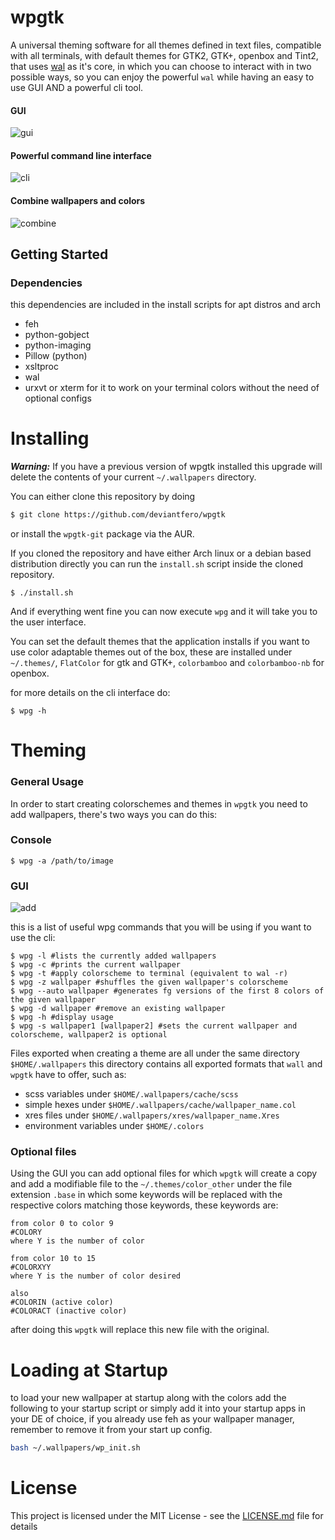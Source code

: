 
# wpgtk

A universal theming software for all themes 
defined in text files, compatible with all terminals, 
with default themes for GTK2, GTK+, openbox and Tint2, that uses 
[wal](https://github.com/dylanaraps/wal) as it's core, in which 
you can choose to interact with in two possible ways, so you can
enjoy the powerful `wal` while having an easy to use GUI AND a powerful cli tool.

#### GUI
![gui](http://i.imgur.com/oJ0yakG.gif)

#### Powerful command line interface
![cli](http://i.imgur.com/MM5yVZq.gif)

#### Combine wallpapers and colors
![combine](http://i.imgur.com/qo5Hsoh.gif)


## Getting Started

### Dependencies

this dependencies are included in the install scripts for apt distros and arch

* feh
* python-gobject
* python-imaging
* Pillow (python)
* xsltproc
* wal
* urxvt or xterm for it to work on your terminal colors without the need of optional configs


# Installing

**_Warning:_** If you have a previous version of wpgtk installed
this upgrade will delete the contents of your current `~/.wallpapers`
directory.

You can either clone this repository by doing

```sh
$ git clone https://github.com/deviantfero/wpgtk
```

or install the `wpgtk-git` package via the AUR.

If you cloned the repository  and have either Arch linux or a debian based
distribution directly you can run the `install.sh` script inside the 
cloned repository.

```
$ ./install.sh
```

And if everything went fine you can now execute `wpg` and it will take
you to the user interface.

You can set the default themes that the application installs if you want
to use color adaptable themes out of the box, these are installed under 
`~/.themes/`, `FlatColor` for gtk and GTK+, `colorbamboo` and `colorbamboo-nb` for openbox.

for more details on the cli interface do:
```
$ wpg -h
```

# Theming

### General Usage
In order to start creating colorschemes and themes in `wpgtk` you need
to add wallpapers, there's two ways you can do this:

### Console
```
$ wpg -a /path/to/image
```

### GUI
![add](http://i.imgur.com/0y4qHJx.png)

this is a list of useful wpg commands that you will be using if you want to use
the cli:
```
$ wpg -l #lists the currently added wallpapers
$ wpg -c #prints the current wallpaper
$ wpg -t #apply colorscheme to terminal (equivalent to wal -r)
$ wpg -z wallpaper #shuffles the given wallpaper's colorscheme
$ wpg --auto wallpaper #generates fg versions of the first 8 colors of the given wallpaper
$ wpg -d wallpaper #remove an existing wallpaper
$ wpg -h #display usage
$ wpg -s wallpaper1 [wallpaper2] #sets the current wallpaper and colorscheme, wallpaper2 is optional
```

Files exported when creating a theme are all under the same directory `$HOME/.wallpapers`
this directory contains all exported formats that `wall` and `wpgtk` have to offer, such
as:

* scss variables under `$HOME/.wallpapers/cache/scss`
* simple hexes under `$HOME/.wallpapers/cache/wallpaper_name.col`
* xres files under `$HOME/.wallpapers/xres/wallpaper_name.Xres`
* environment variables under `$HOME/.colors` 

### Optional files

Using the GUI you can add optional files for which `wpgtk` will create a copy and
add a modifiable file to the `~/.themes/color_other` under the file extension `.base`
in which some keywords will be replaced with the respective colors matching 
those keywords, these keywords are:

```assembly
from color 0 to color 9
#COLORY
where Y is the number of color

from color 10 to 15
#COLORXYY 
where Y is the number of color desired

also
#COLORIN (active color)
#COLORACT (inactive color)
```

after doing this `wpgtk` will replace this new file with the original.

# Loading at Startup
to load your new wallpaper at startup along with the colors add the following to your startup script or simply add it into your startup apps in your DE of choice, if you already use feh as your wallpaper manager, remember to remove it from your start up config.

```sh
bash ~/.wallpapers/wp_init.sh
```

# License

This project is licensed under the MIT License - see the [LICENSE.md](LICENSE.md) file for details
